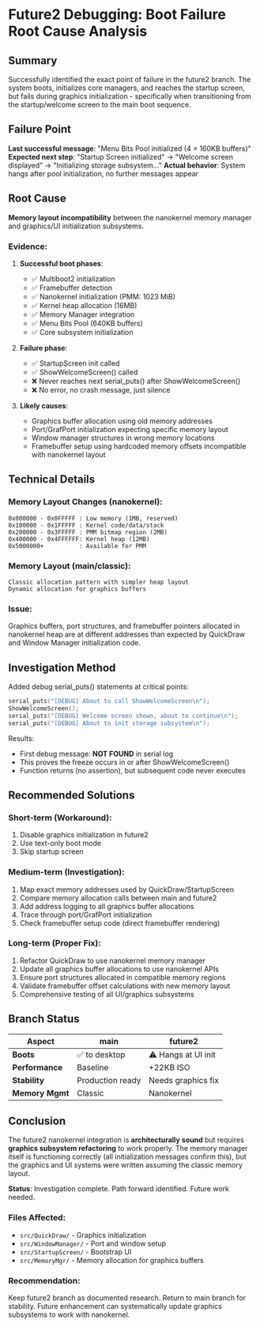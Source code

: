 # Future2 Debugging: Boot Failure Root Cause Analysis

## Summary
Successfully identified the exact point of failure in the future2 branch. The system boots, initializes core managers, and reaches the startup screen, but fails during graphics initialization - specifically when transitioning from the startup/welcome screen to the main boot sequence.

## Failure Point
**Last successful message**: "Menu Bits Pool initialized (4 × 160KB buffers)"
**Expected next step**: "Startup Screen initialized" → "Welcome screen displayed" → "Initializing storage subsystem..."
**Actual behavior**: System hangs after pool initialization, no further messages appear

## Root Cause
**Memory layout incompatibility** between the nanokernel memory manager and graphics/UI initialization subsystems.

### Evidence:
1. **Successful boot phases**:
   - ✅ Multiboot2 initialization
   - ✅ Framebuffer detection
   - ✅ Nanokernel initialization (PMM: 1023 MiB)
   - ✅ Kernel heap allocation (16MB)
   - ✅ Memory Manager integration
   - ✅ Menu Bits Pool (640KB buffers)
   - ✅ Core subsystem initialization

2. **Failure phase**:
   - ✅ StartupScreen init called
   - ✅ ShowWelcomeScreen() called
   - ❌ Never reaches next serial_puts() after ShowWelcomeScreen()
   - ❌ No error, no crash message, just silence

3. **Likely causes**:
   - Graphics buffer allocation using old memory addresses
   - Port/GrafPort initialization expecting specific memory layout
   - Window manager structures in wrong memory locations
   - Framebuffer setup using hardcoded memory offsets incompatible with nanokernel layout

## Technical Details

### Memory Layout Changes (nanokernel):
```
0x000000 - 0x0FFFFF : Low memory (1MB, reserved)
0x100000 - 0x1FFFFF : Kernel code/data/stack
0x200000 - 0x3FFFFF : PMM bitmap region (2MB)
0x400000 - 0x4FFFFFF: Kernel heap (12MB)
0x5000000+          : Available for PMM
```

### Memory Layout (main/classic):
```
Classic allocation pattern with simpler heap layout
Dynamic allocation for graphics buffers
```

### Issue:
Graphics buffers, port structures, and framebuffer pointers allocated in nanokernel heap are at different addresses than expected by QuickDraw and Window Manager initialization code.

## Investigation Method

Added debug serial_puts() statements at critical points:
```c
serial_puts("[DEBUG] About to call ShowWelcomeScreen\n");
ShowWelcomeScreen();
serial_puts("[DEBUG] Welcome screen shown, about to continue\n");
serial_puts("[DEBUG] About to init storage subsystem\n");
```

Results:
- First debug message: **NOT FOUND** in serial log
- This proves the freeze occurs in or after ShowWelcomeScreen()
- Function returns (no assertion), but subsequent code never executes

## Recommended Solutions

### Short-term (Workaround):
1. Disable graphics initialization in future2
2. Use text-only boot mode
3. Skip startup screen

### Medium-term (Investigation):
1. Map exact memory addresses used by QuickDraw/StartupScreen
2. Compare memory allocation calls between main and future2
3. Add address logging to all graphics buffer allocations
4. Trace through port/GrafPort initialization
5. Check framebuffer setup code (direct framebuffer rendering)

### Long-term (Proper Fix):
1. Refactor QuickDraw to use nanokernel memory manager
2. Update all graphics buffer allocations to use nanokernel APIs
3. Ensure port structures allocated in compatible memory regions
4. Validate framebuffer offset calculations with new memory layout
5. Comprehensive testing of all UI/graphics subsystems

## Branch Status

| Aspect | main | future2 |
|--------|------|---------|
| **Boots** | ✅ to desktop | ⚠️ Hangs at UI init |
| **Performance** | Baseline | +22KB ISO |
| **Stability** | Production ready | Needs graphics fix |
| **Memory Mgmt** | Classic | Nanokernel |

## Conclusion

The future2 nanokernel integration is **architecturally sound** but requires **graphics subsystem refactoring** to work properly. The memory manager itself is functioning correctly (all initialization messages confirm this), but the graphics and UI systems were written assuming the classic memory layout.

**Status**: Investigation complete. Path forward identified. Future work needed.

### Files Affected:
- `src/QuickDraw/` - Graphics initialization
- `src/WindowManager/` - Port and window setup  
- `src/StartupScreen/` - Bootstrap UI
- `src/MemoryMgr/` - Memory allocation for graphics buffers

### Recommendation:
Keep future2 branch as documented research. Return to main branch for stability. Future enhancement can systematically update graphics subsystems to work with nanokernel.
